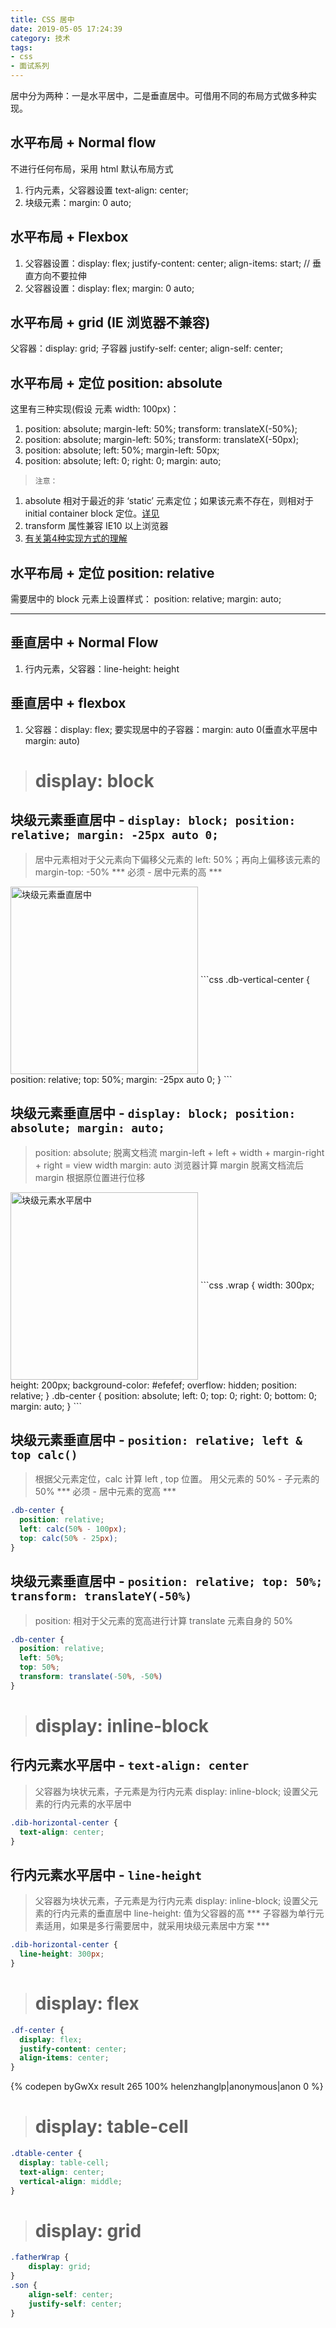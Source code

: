 ```yaml
---
title: CSS 居中
date: 2019-05-05 17:24:39
category: 技术
tags:
- css
- 面试系列
---
```


居中分为两种：一是水平居中，二是垂直居中。可借用不同的布局方式做多种实现。

## 水平布局 + Normal flow
不进行任何布局，采用 html 默认布局方式
1.  行内元素，父容器设置 text-align: center;
2.  块级元素：margin: 0 auto;

<!--more-->

## 水平布局 + Flexbox
1.  父容器设置：display: flex; justify-content: center; align-items: start; // 垂直方向不要拉伸
2.  父容器设置：display: flex; margin: 0 auto;

## 水平布局 + grid (IE 浏览器不兼容)
父容器：display: grid; 子容器 justify-self: center; align-self: center;

## 水平布局 + 定位 position: absolute
这里有三种实现(假设 元素 width: 100px)：
1. position: absolute; margin-left: 50%; transform: translateX(-50%);
2. position: absolute; margin-left: 50%; transform: translateX(-50px);
3. position: absolute; left: 50%; margin-left: 50px;
4. position: absolute; left: 0; right: 0; margin: auto;

>`注意：`
1.  absolute 相对于最近的非 ‘static’ 元素定位；如果该元素不存在，则相对于 initial container block 定位。[详见](https://helenzhanglp.github.io/2020/10/12/CSS-position-absolute/)
2.  transform 属性兼容 IE10 以上浏览器
3.  [有关第4种实现方式的理解](https://helenzhanglp.github.io/2020/10/19/CSS-Margin-auto/)

## 水平布局 + 定位 position: relative
需要居中的 block 元素上设置样式： position: relative; margin: auto;

---

## 垂直居中 + Normal Flow
1. 行内元素，父容器：line-height: height

## 垂直居中 + flexbox
1. 父容器：display: flex; 要实现居中的子容器：margin: auto 0(垂直水平居中 margin: auto)

> # display: block

## 块级元素垂直居中 - `display: block; position: relative; margin: -25px auto 0;`
> 居中元素相对于父元素向下偏移父元素的 left: 50%；再向上偏移该元素的 margin-top: -50%
  *** 必须 - 居中元素的高 ***

<img src="https://s2.ax1x.com/2019/05/10/ERVQnx.png" alt='块级元素垂直居中' width="300" hegiht="200" align=center />
```css
.db-vertical-center {
  position: relative;
  top: 50%;
  margin: -25px auto 0;
}
```

## 块级元素垂直居中 - `display: block; position: absolute; margin: auto;`
> position: absolute; 脱离文档流
  margin-left + left + width + margin-right + right = view width
  margin: auto 浏览器计算 margin
  脱离文档流后 margin 根据原位置进行位移

<img src="https://s2.ax1x.com/2019/05/10/ERVlB6.png" alt='块级元素水平居中' width="300" hegiht="200" align=center />
```css
.wrap {
  width: 300px;
  height: 200px;
  background-color: #efefef;
  overflow: hidden;
  position: relative;
}
.db-center {
  position: absolute;
  left: 0;
  top: 0;
  right: 0;
  bottom: 0;
  margin: auto;
}
```

## 块级元素垂直居中 - `position: relative; left & top calc()`
> 根据父元素定位，calc 计算 left , top 位置。 用父元素的 50% - 子元素的 50%
  *** 必须 - 居中元素的宽高 ***

```css
.db-center {
  position: relative;
  left: calc(50% - 100px);
  top: calc(50% - 25px);
}
```

## 块级元素垂直居中 - `position: relative; top: 50%; transform: translateY(-50%)`
> position: 相对于父元素的宽高进行计算
  translate 元素自身的 50%
```CSS
.db-center {
  position: relative;
  left: 50%;
  top: 50%;
  transform: translate(-50%, -50%)
}
```

> # display: inline-block

## 行内元素水平居中 - `text-align: center`
> 父容器为块状元素，子元素是为行内元素 display: inline-block;
  设置父元素的行内元素的水平居中

```CSS
.dib-horizontal-center {
  text-align: center;
}
```

## 行内元素水平居中 - `line-height`
> 父容器为块状元素，子元素是为行内元素 display: inline-block;
  设置父元素的行内元素的垂直居中
  line-height: 值为父容器的高
  *** 子容器为单行元素适用，如果是多行需要居中，就采用块级元素居中方案 ***

```CSS
.dib-horizontal-center {
  line-height: 300px;
}
```

> # display: flex

```css
.df-center {
  display: flex;
  justify-content: center;
  align-items: center;
}
```
{% codepen byGwXx result 265 100% helenzhanglp|anonymous|anon 0 %}

> # display: table-cell
```CSS
.dtable-center {
  display: table-cell;
  text-align: center;
  vertical-align: middle;
}
```
> # display: grid
```CSS
.fatherWrap {
    display: grid;
}
.son {
    align-self: center;
    justify-self: center;
}
```
